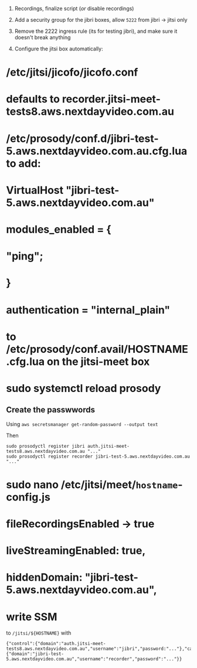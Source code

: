 1. Recordings, finalize script (_or_ disable recordings)

2. Add a security group for the jibri boxes, allow `5222` from jibri -> jitsi only

3. Remove the 2222 ingress rule (its for testing jibri), and make sure it doesn't break anything

2. Configure the jitsi box automatically:

# /etc/jitsi/jicofo/jicofo.conf
# defaults to recorder.jitsi-meet-tests8.aws.nextdayvideo.com.au

# /etc/prosody/conf.d/jibri-test-5.aws.nextdayvideo.com.au.cfg.lua to add:

# VirtualHost "jibri-test-5.aws.nextdayvideo.com.au"
#   modules_enabled = {
#     "ping";
#   }
#   authentication = "internal_plain"

# to /etc/prosody/conf.avail/HOSTNAME.cfg.lua on the jitsi-meet box

# sudo systemctl reload prosody

## Create the passwwords

Using `aws secretsmanager get-random-password --output text`

Then 

```
sudo prosodyctl register jibri auth.jitsi-meet-tests8.aws.nextdayvideo.com.au "..."
sudo prosodyctl register recorder jibri-test-5.aws.nextdayvideo.com.au "..."
```

# sudo nano /etc/jitsi/meet/`hostname`-config.js
# fileRecordingsEnabled -> true
# liveStreamingEnabled: true,
# hiddenDomain: "jibri-test-5.aws.nextdayvideo.com.au",

# write SSM

to `/jitsi/${HOSTNAME}` with 

```
{"control":{"domain":"auth.jitsi-meet-tests8.aws.nextdayvideo.com.au","username":"jibri","password:"..."},"call":{"domain":"jibri-test-5.aws.nextdayvideo.com.au","username":"recorder","password":"..."}}
```


